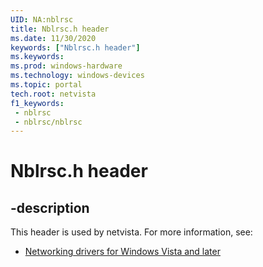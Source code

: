 ```yaml
---
UID: NA:nblrsc
title: Nblrsc.h header
ms.date: 11/30/2020
keywords: ["Nblrsc.h header"]
ms.keywords: 
ms.prod: windows-hardware
ms.technology: windows-devices
ms.topic: portal
tech.root: netvista
f1_keywords:
 - nblrsc
 - nblrsc/nblrsc
---
```


# Nblrsc.h header


## -description

This header is used by netvista. For more information, see:

- [Networking drivers for Windows Vista and later](../_netvista/index.md)